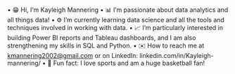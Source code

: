• 😁 Hi, I’m Kayleigh Mannering 
• 📊 I’m passionate about data analytics and all things data!
• ⚙️ I’m currently learning data science and all the tools and techniques involved in working with data. 
• 📈 I’m particularly interested in building Power BI reports and Tableau dashboards, and I am also strengthening my skills in SQL and Python.
• ✉️ How to reach me at kmannering2002@gmail.com or on LinkedIn: linkedin.com/in/Kayleigh-mannering/
• 🏀 Fun fact: I love sports and am a huge basketball fan!
